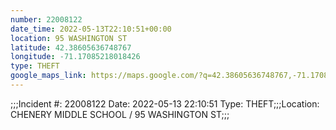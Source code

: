```yaml
---
number: 22008122
date_time: 2022-05-13T22:10:51+00:00
location: 95 WASHINGTON ST
latitude: 42.38605636748767
longitude: -71.17085218018426
type: THEFT
google_maps_link: https://maps.google.com/?q=42.38605636748767,-71.17085218018426
---
```


;;;Incident #: 22008122  Date: 2022-05-13 22:10:51   Type: THEFT;;;Location: CHENERY MIDDLE SCHOOL / 95 WASHINGTON ST;;;
